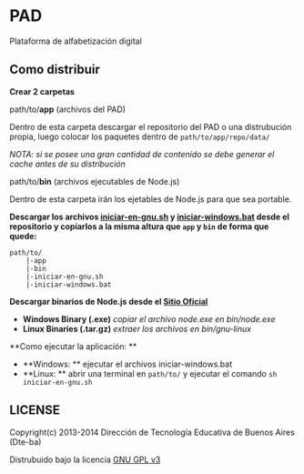 # PAD

Plataforma de alfabetización digital


## Como distribuir

**Crear 2 carpetas**

path/to/**app** (archivos del PAD)

Dentro de esta carpeta descargar el repositorio del PAD o una distrubución propia, luego colocar los paquetes dentro de `path/to/app/repo/data/`

*NOTA: si se posee una gran cantidad de contenido se debe generar el cache antes de su distribución*

path/to/**bin** (archivos ejecutables de Node.js)

Dentro de esta carpeta irán los ejetables de Node.js para que sea portable.

**Descargar los archivos [iniciar-en-gnu.sh](https://raw.githubusercontent.com/Dte-ba/pad/dev/iniciar-en-gnu.sh) y [iniciar-windows.bat](https://raw.githubusercontent.com/Dte-ba/pad/dev/iniciar-windows.bat) desde el repositorio y copiarlos a la misma altura que `app` y `bin` de forma que quede:**

```
path/to/
	|-app
	|-bin
	|-iniciar-en-gnu.sh
	|-iniciar-windows.bat
```

**Descargar binarios de Node.js desde el [Sitio Oficial](http://nodejs.org/download/)**

  - **Windows Binary (.exe)** *copiar el archivo node.exe en bin/node.exe*
  - **Linux Binaries (.tar.gz)** *extraer los archivos en bin/gnu-linux*

**Como ejecutar la aplicación: **
  - **Windows: ** ejecutar el archivos iniciar-windows.bat
  - **Linux: ** abrir una terminal en `path/to/` y ejecutar el comando `sh iniciar-en-gnu.sh`  


## LICENSE

Copyright(c) 2013-2014 Dirección de Tecnología Educativa de Buenos Aires (Dte-ba)

Distrubuido bajo la licencia [GNU GPL v3](http://www.gnu.org/licenses/gpl-3.0.html)
